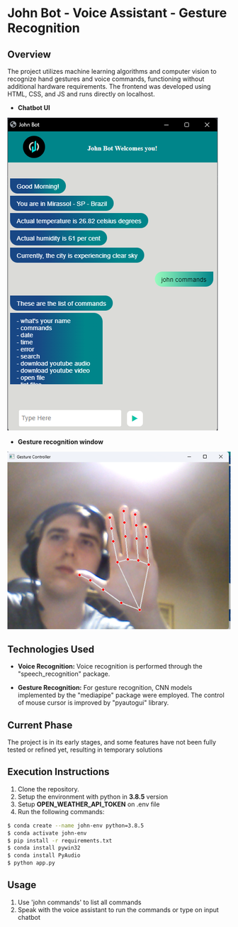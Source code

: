 # John Bot - Voice Assistant - Gesture Recognition

## Overview

The project utilizes machine learning algorithms and computer vision to recognize hand gestures and voice commands, functioning without additional hardware requirements. The frontend was developed using HTML, CSS, and JS and runs directly on localhost.

- **Chatbot UI**
  
![ChatBot Image](docs/images//John%20Bot.png)

- **Gesture recognition window**

![Gesture Image](docs/images/Gesture.png)

## Technologies Used

- **Voice Recognition:** Voice recognition is performed through the "speech_recognition" package.

- **Gesture Recognition:** For gesture recognition, CNN models implemented by the "mediapipe" package were employed. The control of mouse cursor is improved by "pyautogui" library.

## Current Phase

The project is in its early stages, and some features have not been fully tested or refined yet, resulting in temporary solutions

## Execution Instructions

1. Clone the repository.
2. Setup the environment with python in **3.8.5** version
3. Setup **OPEN_WEATHER_API_TOKEN** on .env file
4. Run the following commands:

```bash
$ conda create --name john-env python=3.8.5
$ conda activate john-env
$ pip install -r requirements.txt
$ conda install pywin32
$ conda install PyAudio
$ python app.py
```

## Usage

1. Use 'john commands' to list all commands
2. Speak with the voice assistant to run the commands or type on input chatbot
